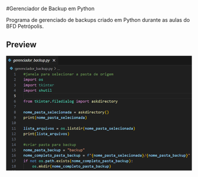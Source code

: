 #Gerenciador de Backup em Python

Programa de gerenciado de backups criado em Python durante as aulas do BFD Petrópolis.

## Preview
<div align="center">

![Gerenciador de Backup](./gerenciadorbkp.png)

</div>
